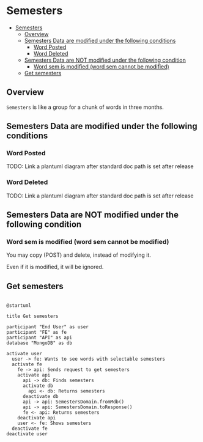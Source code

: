 # Semesters

<!-- TOC -->

- [Semesters](#semesters)
  - [Overview](#overview)
  - [Semesters Data are modified under the following conditions](#semesters-data-are-modified-under-the-following-conditions)
    - [Word Posted](#word-posted)
    - [Word Deleted](#word-deleted)
  - [Semesters Data are NOT modified under the following condition](#semesters-data-are-not-modified-under-the-following-condition)
    - [Word sem is modified (word sem cannot be modified)](#word-sem-is-modified-word-sem-cannot-be-modified)
  - [Get semesters](#get-semesters)

<!-- /TOC -->

## Overview

`Semesters` is like a group for a chunk of words in three months.

## Semesters Data are modified under the following conditions

### Word Posted

TODO: Link a plantuml diagram after standard doc path is set after release

### Word Deleted

TODO: Link a plantuml diagram after standard doc path is set after release

## Semesters Data are NOT modified under the following condition

### Word sem is modified (word sem cannot be modified)

You may copy (POST) and delete, instead of modifying it.

Even if it is modified, it will be ignored.

## Get semesters


```plantuml

@startuml

title Get semesters

participant "End User" as user
participant "FE" as fe
participant "API" as api
database "MongoDB" as db

activate user
  user -> fe: Wants to see words with selectable semesters
  activate fe
    fe -> api: Sends request to get semesters
    activate api
      api -> db: Finds semesters
      activate db
        api <- db: Returns semesters
      deactivate db
      api -> api: SemestersDomain.fromMdb()
      api -> api: SemestersDomain.toResponse()
      fe <- api: Returns semesters
    deactivate api
    user <- fe: Shows semesters
  deactivate fe
deactivate user


```